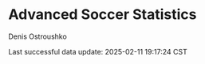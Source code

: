 # Advanced Soccer Statistics
Denis Ostroushko

<!-- gfm -->

Last successful data update: 2025-02-11 19:17:24 CST
